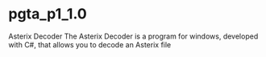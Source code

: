 # pgta_p1_1.0
Asterix Decoder
The Asterix Decoder is a program for windows, developed with C#, that allows you to decode an Asterix file
